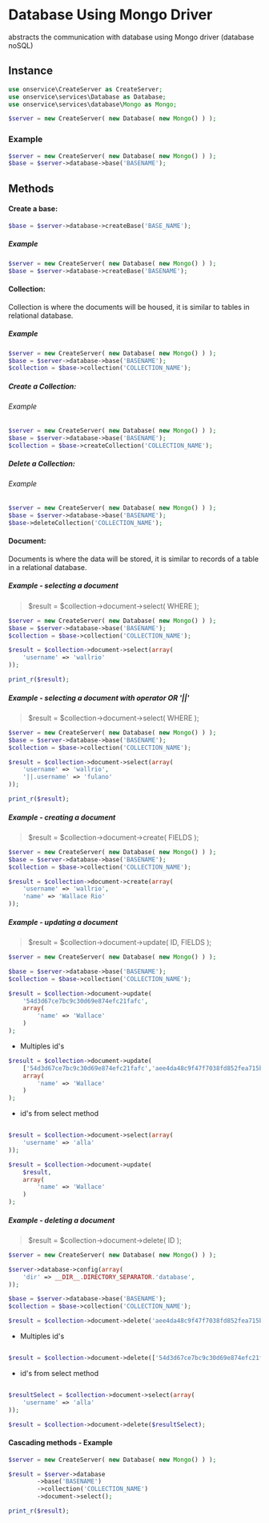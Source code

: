 # Database Using Mongo Driver
abstracts the communication with database using Mongo driver (database noSQL)

## Instance 


```php
use onservice\CreateServer as CreateServer;
use onservice\services\Database as Database;
use onservice\services\database\Mongo as Mongo;

$server = new CreateServer( new Database( new Mongo() ) );
```

### Example

```php
$server = new CreateServer( new Database( new Mongo() ) );
$base = $server->database->base('BASENAME');
```

## Methods


#### Create a base:

```php
$base = $server->database->createBase('BASE_NAME');
```

##### Example 

```php
$server = new CreateServer( new Database( new Mongo() ) );
$base = $server->database->createBase('BASENAME');					
```


#### Collection:
Collection is where the documents will be housed, it is similar to tables in relational database.

##### Example 

```php
$server = new CreateServer( new Database( new Mongo() ) );
$base = $server->database->base('BASENAME');					
$collection = $base->collection('COLLECTION_NAME');
```


##### Create a Collection:

###### Example 

```php
$server = new CreateServer( new Database( new Mongo() ) );
$base = $server->database->base('BASENAME');					
$collection = $base->createCollection('COLLECTION_NAME');
```



##### Delete a Collection:

###### Example 

```php
$server = new CreateServer( new Database( new Mongo() ) );
$base = $server->database->base('BASENAME');					
$base->deleteCollection('COLLECTION_NAME');

```


#### Document:
Documents is where the data will be stored, it is similar to records of a table in a relational database.

##### Example - selecting a document 
> $result  =  $collection->document->select( WHERE );

```php
$server = new CreateServer( new Database( new Mongo() ) );
$base = $server->database->base('BASENAME');					
$collection = $base->collection('COLLECTION_NAME');

$result = $collection->document->select(array(
	'username' => 'wallrio'
));

print_r($result);
```


##### Example - selecting a document with operator OR '||'
> $result  =  $collection->document->select( WHERE );

```php
$server = new CreateServer( new Database( new Mongo() ) );
$base = $server->database->base('BASENAME');					
$collection = $base->collection('COLLECTION_NAME');

$result = $collection->document->select(array(
	'username' => 'wallrio',
	'||.username' => 'fulano'
));

print_r($result);
```



##### Example - creating a document 
> $result  =  $collection->document->create( FIELDS );

```php
$server = new CreateServer( new Database( new Mongo() ) );
$base = $server->database->base('BASENAME');					
$collection = $base->collection('COLLECTION_NAME');

$result = $collection->document->create(array(
	'username' => 'wallrio',
	'name' => 'Wallace Rio'
));

```


##### Example - updating a document 

> $result  =  $collection->document->update( ID, FIELDS );
```php
$server = new CreateServer( new Database( new Mongo() ) );

$base = $server->database->base('BASENAME');					
$collection = $base->collection('COLLECTION_NAME');

$result = $collection->document->update(
	'54d3d67ce7bc9c30d69e874efc21fafc',
	array(
		'name' => 'Wallace'
	)
);

```


- Multiples id's
```php
$result = $collection->document->update(
	['54d3d67ce7bc9c30d69e874efc21fafc','aee4da48c9f47f7038fd852fea715bdb'],
	array(
		'name' => 'Wallace'
	)
);
```


- id's from select method
```php

$result = $collection->document->select(array(
	'username' => 'alla'
));

$result = $collection->document->update(
	$result,
	array(
		'name' => 'Wallace'
	)
);
```


##### Example - deleting a document 
> $result  =  $collection->document->delete( ID );
> 
```php
$server = new CreateServer( new Database( new Mongo() ) );

$server->database->config(array(
	'dir' => __DIR__.DIRECTORY_SEPARATOR.'database',
));

$base = $server->database->base('BASENAME');					
$collection = $base->collection('COLLECTION_NAME');

$result = $collection->document->delete('aee4da48c9f47f7038fd852fea715bdb');
```

- Multiples id's
```php

$result = $collection->document->delete(['54d3d67ce7bc9c30d69e874efc21fafc','aee4da48c9f47f7038fd852fea715bdb']);

```

- id's from select method
```php

$resultSelect = $collection->document->select(array(
	'username' => 'alla'
));

$result = $collection->document->delete($resultSelect);
```



#### Cascading methods - Example
```php
$server = new CreateServer( new Database( new Mongo() ) );

$result = $server->database
		->base('BASENAME')
		->collection('COLLECTION_NAME')
		->document->select();

print_r($result);
```
